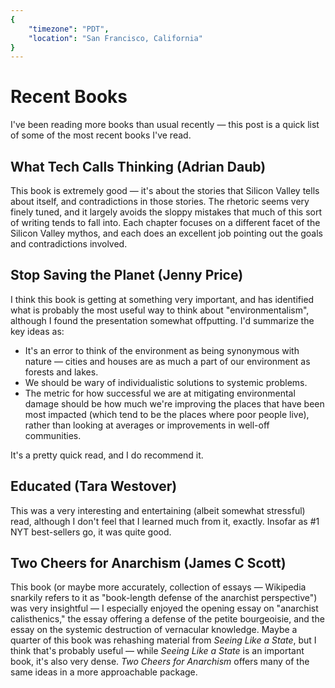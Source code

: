 ```yaml
---
{
	"timezone": "PDT",
	"location": "San Francisco, California"
}
---
```

# Recent Books

I've been reading more books than usual recently — this post is a quick list of some of the most recent books I've read.

## What Tech Calls Thinking (Adrian Daub)

This book is extremely good — it's about the stories that Silicon Valley tells about itself, and contradictions in those stories. The rhetoric seems very finely tuned, and it largely avoids the sloppy mistakes that much of this sort of writing tends to fall into. Each chapter focuses on a different facet of the Silicon Valley mythos, and each does an excellent job pointing out the goals and contradictions involved.

## Stop Saving the Planet (Jenny Price)

I think this book is getting at something very important, and has identified what is probably the most useful way to think about "environmentalism", although I found the presentation somewhat offputting. I'd summarize the key ideas as:

* It's an error to think of the environment as being synonymous with nature — cities and houses are as much a part of our environment as forests and lakes.
* We should be wary of individualistic solutions to systemic problems.
* The metric for how successful we are at mitigating environmental damage should be how much we're improving the places that have been most impacted (which tend to be the places where poor people live), rather than looking at averages or improvements in well-off communities.

It's a pretty quick read, and I do recommend it.

## Educated (Tara Westover)

This was a very interesting and entertaining (albeit somewhat stressful) read, although I don't feel that I learned much from it, exactly. Insofar as #1 NYT best-sellers go, it was quite good.

## Two Cheers for Anarchism (James C Scott)

This book (or maybe more accurately, collection of essays — Wikipedia snarkily refers to it as "book-length defense of the anarchist perspective") was very insightful — I especially enjoyed the opening essay on "anarchist calisthenics," the essay offering a defense of the petite bourgeoisie, and the essay on the systemic destruction of vernacular knowledge. Maybe a quarter of this book was rehashing material from *Seeing Like a State*, but I think that's probably useful — while *Seeing Like a State* is an important book, it's also very dense. *Two Cheers for Anarchism* offers many of the same ideas in a more approachable package.
